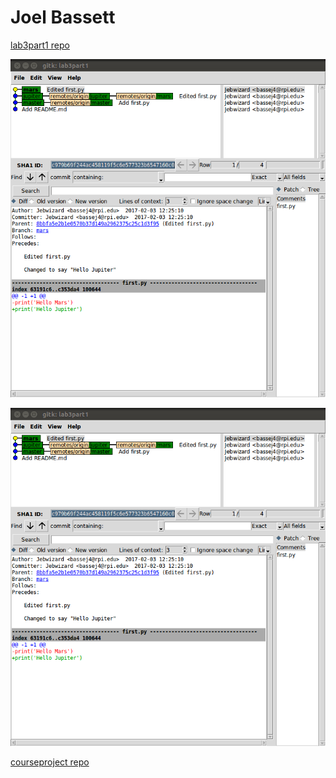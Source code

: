 Joel Bassett
============

[lab3part1 repo](https://github.com/Jebwizard/lab3part1)

![gitk](gitk_lab3_pt1.png)

![gitk --all](gitk_lab3_pt2.png)



[courseproject repo](https://github.com/Jebwizard/courseproject)
